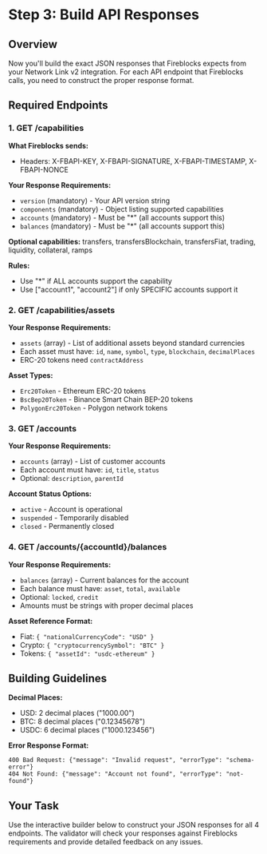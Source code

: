 # Step 3: Build API Responses

## Overview

Now you'll build the exact JSON responses that Fireblocks expects from your Network Link v2 integration. For each API endpoint that Fireblocks calls, you need to construct the proper response format.

## Required Endpoints

### 1. GET /capabilities

**What Fireblocks sends:**
- Headers: X-FBAPI-KEY, X-FBAPI-SIGNATURE, X-FBAPI-TIMESTAMP, X-FBAPI-NONCE

**Your Response Requirements:**
- `version` (mandatory) - Your API version string
- `components` (mandatory) - Object listing supported capabilities
- `accounts` (mandatory) - Must be "*" (all accounts support this)
- `balances` (mandatory) - Must be "*" (all accounts support this)

**Optional capabilities:** transfers, transfersBlockchain, transfersFiat, trading, liquidity, collateral, ramps

**Rules:**
- Use "*" if ALL accounts support the capability
- Use ["account1", "account2"] if only SPECIFIC accounts support it

### 2. GET /capabilities/assets

**Your Response Requirements:**
- `assets` (array) - List of additional assets beyond standard currencies
- Each asset must have: `id`, `name`, `symbol`, `type`, `blockchain`, `decimalPlaces`
- ERC-20 tokens need `contractAddress`

**Asset Types:**
- `Erc20Token` - Ethereum ERC-20 tokens
- `BscBep20Token` - Binance Smart Chain BEP-20 tokens  
- `PolygonErc20Token` - Polygon network tokens

### 3. GET /accounts

**Your Response Requirements:**
- `accounts` (array) - List of customer accounts
- Each account must have: `id`, `title`, `status`
- Optional: `description`, `parentId`

**Account Status Options:**
- `active` - Account is operational
- `suspended` - Temporarily disabled
- `closed` - Permanently closed

### 4. GET /accounts/{accountId}/balances

**Your Response Requirements:**
- `balances` (array) - Current balances for the account
- Each balance must have: `asset`, `total`, `available`
- Optional: `locked`, `credit`
- Amounts must be strings with proper decimal places

**Asset Reference Format:**
- Fiat: `{ "nationalCurrencyCode": "USD" }`
- Crypto: `{ "cryptocurrencySymbol": "BTC" }`  
- Tokens: `{ "assetId": "usdc-ethereum" }`

## Building Guidelines

**Decimal Places:**
- USD: 2 decimal places ("1000.00")
- BTC: 8 decimal places ("0.12345678") 
- USDC: 6 decimal places ("1000.123456")

**Error Response Format:**
```
400 Bad Request: {"message": "Invalid request", "errorType": "schema-error"}
404 Not Found: {"message": "Account not found", "errorType": "not-found"}
```

## Your Task

Use the interactive builder below to construct your JSON responses for all 4 endpoints. The validator will check your responses against Fireblocks requirements and provide detailed feedback on any issues.